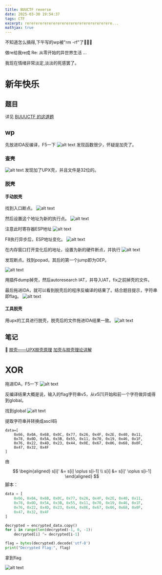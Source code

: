 ```yaml
---
title: BUUCTF reverse
date: 2025-03-30 19:54:37
tags: CTF
excerpt: rererererererererererererererererererere...
mathjax: true
---
```


不知道怎么搞得,下午写的wp被"rm -rf"了🤣🤣🤣

做re给我re成 Re: 从零开始的异世界生活 ...

我现在情绪非常淡定,淡淡的死感罢了。

# 新年快乐

## 题目

详见 [BUUUCTF 的这道题](https://buuoj.cn/challenges#%E6%96%B0%E5%B9%B4%E5%BF%AB%E4%B9%90)

## wp

先放进IDA反编译，F5一下
![alt text](check.png)
发现函数很少，怀疑是加壳了。

### 查壳
![alt text](check.png)
发现加了UPX壳，并且文件是32位的。

### 脱壳

#### 手动脱壳
找到入口断点。
![alt text](unpack1.png)

然后设置这个地址为新的执行点。
![alt text](unpack2.png)

注意此时寄存器ESP地址
![alt text](unpack3.png)

F8执行异步后，ESP地址变化。
![alt text](unpack4.png)

在内存窗口打开变化后的地址，设置为新的硬件断点，并执行
![alt text](unpack5.png)

发现断点。找到popad，其后的第一个jump即为OEP。

![alt text](unpack6.png)

用插件dump掉壳，然后autoresearch IAT，并导入IAT，fix之前掉壳的文件。

最后拖进IDA，就可以看到脱壳后的程序反编译的结果了。结合题目提示，字符串即flag。
![alt text](ida2.png)

#### 工具脱壳

用upx的工具进行脱壳，脱壳后的文件拖进IDA结果一致。
![alt text](unpackbytool.png)

## 笔记

📓
[脱壳——UPX脱壳原理](https://www.cnblogs.com/Sna1lGo/p/14727846.html)
[加壳与脱壳理论详解](https://www.cnblogs.com/cainiao-chuanqi/p/14763537.html)


# XOR

拖进IDA，F5一下
![alt text](xor1.png)

反编译结果大概是说，输入的flag字符串v5，从v5[1]开始和前一个字符做异或得到global。

找到global
![alt text](9e648f5389fd8773bc25dc43ff5c516.png)

提取字符串并转换成ascll码

```
data=[
	0x66, 0x0A, 0x6B, 0x0C, 0x77, 0x26, 0x4F, 0x2E, 0x40, 0x11,
    0x78, 0x0D, 0x5A, 0x3B, 0x55, 0x11, 0x70, 0x19, 0x46, 0x1F,
    0x76, 0x22, 0x4D, 0x23, 0x44, 0x0E, 0x67, 0x06, 0x68, 0x0F,
    0x47, 0x32, 0x4F
]
```

由

$$
\begin{aligned}
s[i]' &= s[i] \oplus s[i-1] \\
s[i] &= s[i]' \oplus s[i-1]
\end{aligned}
$$
脚本：

```python
data = [
    0x66, 0x0A, 0x6B, 0x0C, 0x77, 0x26, 0x4F, 0x2E, 0x40, 0x11,
    0x78, 0x0D, 0x5A, 0x3B, 0x55, 0x11, 0x70, 0x19, 0x46, 0x1F,
    0x76, 0x22, 0x4D, 0x23, 0x44, 0x0E, 0x67, 0x06, 0x68, 0x0F,
    0x47, 0x32, 0x4F
]

decrypted = encrypted_data.copy()
for i in range(len(decrypted)-1, 0, -1):
    decrypted[i] ^= decrypted[i-1]

flag = bytes(decrypted).decode('utf-8')
print("Decrypted Flag:", flag)
```

拿到flag

![alt text](8e4bbdacde59d80c8db2706f79dca28.png)
